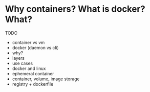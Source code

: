 # Why containers? What is docker? What?

TODO
- container vs vm
- docker (daemon vs cli)
- why?
- layers
- use cases
- docker and linux
- ephemeral container
- container, volume, image storage
- registry + dockerfile
